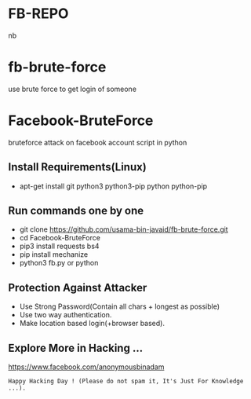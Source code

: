 # FB-REPO
nb
# fb-brute-force
use brute force to get login of someone
# Facebook-BruteForce
bruteforce attack on facebook account script in python

## Install Requirements(Linux)
* apt-get install git python3 python3-pip python python-pip

## Run commands one by one
* git clone https://github.com/usama-bin-javaid/fb-brute-force.git
* cd Facebook-BruteForce
* pip3 install requests bs4
* pip install mechanize
* python3 fb.py or python 

## Protection Against Attacker
* Use Strong Password(Contain all chars + longest as possible)
* Use two way authentication.
* Make location based login(+browser based).

## Explore More in Hacking ...
https://www.facebook.com/anonymousbinadam

~~~
Happy Hacking Day ! (Please do not spam it, It's Just For Knowledge ...).
~~~
